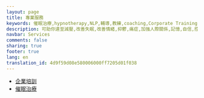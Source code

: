 ```yaml
---
layout: page
title: 專業服務
keywords: 催眠治療,hypnotherapy,NLP,輔導,教練,coaching,Corporate Training,企業培訓,team-building, stress management,團隊表現,領導才能,管理技巧,銷售策略
description: 可助你達至減壓,改善失眠,改善情緒,抑鬱,痛症,加強人際關係,記憶,自信,控制體重;協助公司提昇團隊表現，領導才能，管理技巧，銷售策略，從而加強公司的競爭能力及表現。
navbar: Services
comments: false
sharing: true
footer: true
lang: en
translation_id: 4d9f59d08e580006000ff7205d01f038
---
```


* [企業培訓](/en/services/corporate-training)
* [催眠治療](/en/services/hypnotherapy)
